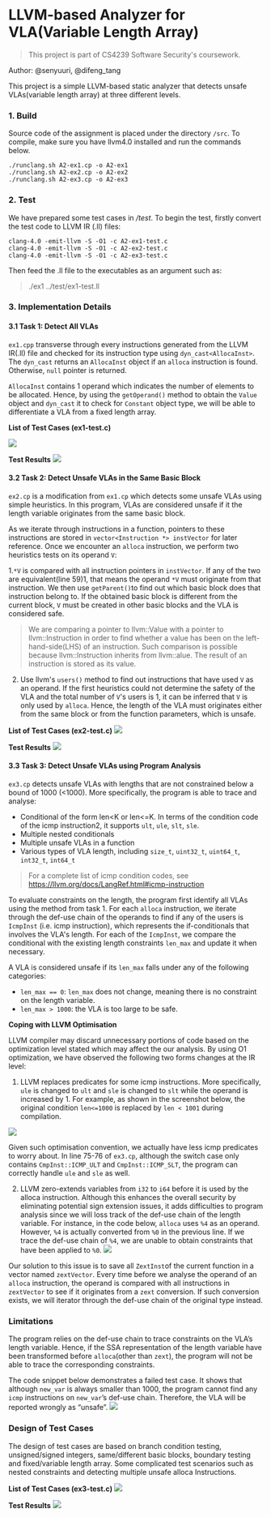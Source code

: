 # LLVM-based Analyzer for VLA(Variable Length Array)

> This project is part of CS4239 Software Security's coursework. 

Author: @senyuuri, @difeng_tang

This project is a simple LLVM-based static analyzer that detects unsafe VLAs(variable length array) at three different levels. 

### 1. Build

Source code of the assignment is placed under the directory `/src`. To compile, make sure you have llvm4.0 installed and run the commands below.
```
./runclang.sh A2-ex1.cp -o A2-ex1
./runclang.sh A2-ex2.cp -o A2-ex2
./runclang.sh A2-ex3.cp -o A2-ex3
```

### 2. Test

We have prepared some test cases in _/test_. To begin the test, firstly convert the test code to LLVM IR (.ll) files:
```
clang-4.0 -emit-llvm -S -O1 -c A2-ex1-test.c
clang-4.0 -emit-llvm -S -O1 -c A2-ex2-test.c
clang-4.0 -emit-llvm -S -O1 -c A2-ex3-test.c
```

Then feed the .ll file to the executables as an argument such as:

> ./ex1 ../test/ex1-test.ll

### 3. Implementation Details

#### 3.1 Task 1: Detect All VLAs

`ex1.cpp` transverse through every instructions generated from the LLVM IR(.ll) file and checked for its instruction type using `dyn_cast<AllocaInst>`. The `dyn_cast` returns an `AllocaInst` object if an `alloca` instruction is found. Otherwise, `null` pointer is returned.

`AllocaInst` contains 1 operand which indicates the number of elements to be allocated. Hence, by using the `getOperand()` method to obtain the `Value` object and `dyn_cast` it to check for `Constant` object type, we will be able to differentiate a VLA from a fixed length array.




**List of Test Cases (ex1-test.c)**

![](img\testcase-1.PNG)

**Test Results**
![](img\result-1.PNG)

#### 3.2 Task 2: Detect Unsafe VLAs in the Same Basic Block

`ex2.cp` is a modification from `ex1.cp` which detects some unsafe VLAs using simple heuristics. In this program, VLAs are considered unsafe if it the length variable originates from the same basic block.

As we iterate through instructions in a function, pointers to these instructions are stored in `vector<Instruction *> instVector` for later reference. Once we encounter an `alloca` instruction, we perform two heuristics tests on its operand `V`:

1.`*V` is compared with all instruction pointers in `instVector`. If any of the two are equivalent(line 59)1, that means the operand `*V` must originate from that instruction. We then use `getParent()`to find out which basic block does that instruction belong to. If the obtained basic block is different from the current block, `V` must be created in other basic blocks and the VLA is considered safe.
>  We are comparing a pointer to llvm::Value with a pointer to llvm::Instruction in order to find whether a value has been on the left-hand-side(LHS) of an instruction. Such comparison is possible because llvm::Instruction inherits from llvm::alue. The result of an instruction is stored as its value.

2. Use llvm's `users()` method to find out instructions that have used `V` as an operand. If the first heuristics could not determine the safety of the VLA and the total number of `V`'s users is 1, it can be inferred that `V` is only used by `alloca`. Hence, the length of the VLA must originates either from the same block or from the function parameters, which is unsafe.



**List of Test Cases (ex2-test.c)**
![](img\testcase-2.PNG)

**Test Results**
![](img\result-2.PNG)

#### 3.3 Task 3: Detect Unsafe VLAs using Program Analysis

`ex3.cp` detects unsafe VLAs with lengths that are not constrained below a bound of 1000 (<1000). More specifically, the program is able to trace and analyse:


- Conditional of the form len\<K or len\<=K. In terms of the condition code of the icmp instruction2, it supports `ult`, `ule`, `slt`, `sle`.
- Multiple nested conditionals
- Multiple unsafe VLAs in a function
- Various types of VLA length, including `size_t`, `uint32_t`, `uint64_t`, `int32_t`, `int64_t`

> For a complete list of icmp condition codes, see https://llvm.org/docs/LangRef.html#icmp-instruction

To evaluate constraints on the length,  the program first identify all VLAs using the method from task 1. For each `alloca` instruction, we iterate through the def-use chain of the operands to find if any of the users is `IcmpInst` (i.e. icmp instruction), which represents the if-conditionals that involves the VLA's length. For each of the `IcmpInst`, we compare the conditional with the existing length constraints `len_max` and update it when necessary.

A VLA is considered unsafe if its `len_max` falls under any of the following categories:

- `len_max == 0`: `len_max` does not change, meaning there is no constraint on the length variable.
- `len_max > 1000`: the VLA is too large to be safe.



**Coping with LLVM Optimisation**

LLVM compiler may discard unnecessary portions of code based on the optimization level stated which may affect the our analysis. By using O1 optimization, we have observed the following two forms changes at the IR level:

1. LLVM replaces predicates for some icmp instructions. More specifically, `ule` is changed to `ult` and `sle` is changed to `slt` while the operand is increased by 1. For example, as shown in the screenshot below, the original condition `len<=1000` is replaced by `len < 1001` during compilation.

![](img\screenshot-1.PNG)

Given such optimisation convention, we actually have less icmp predicates to worry about. In line 75-76 of `ex3.cp`, although the switch case only contains `CmpInst::ICMP_ULT` and `CmpInst::ICMP_SLT`, the program can correctly handle `ule` and `sle` as well.

2. LLVM zero-extends variables from `i32` to `i64` before it is used by the alloca instruction. Although this enhances the overall security by eliminating potential sign extension issues, it adds difficulties to program analysis since we will loss track of the def-use chain of the length variable. For instance, in the code below, `alloca` uses `%4` as an operand. However, `%4` is actually converted from `%0` in the previous line. If we trace the def-use chain of `%4`, we are unable to obtain constraints that have been applied to `%0`.
![](img\screenshot-2.PNG)

Our solution to this issue is to save all `ZextInst`of the current function in a vector named `zextVector`. Every time before we analyse the operand of an `alloca` instruction, the operand is compared with all instructions in `zextVector` to see if it originates from a `zext` conversion. If such conversion exists, we will iterator through the def-use chain of the original type instead.


### Limitations
The program relies on the def-use chain to trace constraints on the VLA’s length variable. Hence, if the SSA representation of the length variable have been transformed before `alloca`(other than `zext`), the program will not be able to trace the corresponding constraints.

The code snippet below demonstrates a failed test case. It shows that although `new_var` is always smaller than 1000, the program cannot find any `icmp` instructions on `new_var`’s def-use chain. Therefore, the VLA will be reported wrongly as “unsafe”.
![](img\screenshot-3.PNG)

### Design of Test Cases
The design of test cases are based on branch condition testing, unsigned/signed integers, same/different basic blocks, boundary testing and fixed/variable length array. Some complicated test scenarios such as nested constraints and detecting multiple unsafe alloca Instructions.

**List of Test Cases (ex3-test.c)**
![](img\testcase-3.PNG)

**Test Results**
![](img\result-3.PNG)
